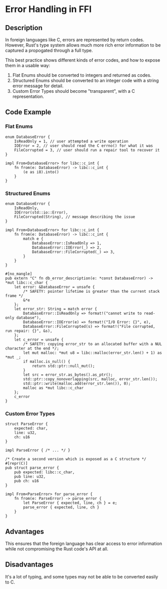 # Error Handling in FFI

## Description

In foreign languages like C, errors are represented by return codes. However, Rust's type system allows much more rich error information to be captured a propogated through a full type.

This best practice shows different kinds of error codes, and how to expose them in a usable way:
1. Flat Enums should be converted to integers and returned as codes.
1. Structured Enums should be converted to an integer code with a string error message for detail.
1. Custom Error Types should become "transparent", with a C representation.

## Code Example

### Flat Enums

```rust,ignore
enum DatabaseError {
    IsReadOnly = 1, // user attempted a write operation
    IOError = 2, // user should read the C errno() for what it was
    FileCorrupted = 3, // user should run a repair tool to recover it
}

impl From<DatabaseError> for libc::c_int {
    fn from(e: DatabaseError) -> libc::c_int {
        (e as i8).into()
    }
}
```

### Structured Enums

```rust,ignore
enum DatabaseError {
    IsReadOnly,
    IOError(std::io::Error),
    FileCorrupted(String), // message describing the issue
}

impl From<DatabaseError> for libc::c_int {
    fn from(e: DatabaseError) -> libc::c_int {
        match e {
            DatabaseError::IsReadOnly => 1,
            DatabaseError::IOError(_) => 2,
            DatabaseError::FileCorrupted(_) => 3,
        }
    }
}

#[no_mangle]
pub extern "C" fn db_error_description(e: *const DatabaseError) -> *mut libc::c_char {
    let error: &DatabaseError = unsafe {
        /* SAFETY: pointer lifetime is greater than the current stack frame */
        &*e
    };
    let error_str: String = match error {
        DatabaseError::IsReadOnly => format!("cannot write to read-only database"),
        DatabaseError::IOError(e) => format!("I/O Error: {}", e),
        DatabaseError::FileCorrupted(s) => format!("File corrupted, run repair: {}", &s),
    };
    let c_error = unsafe {
		/* SAFETY: copying error_str to an allocated buffer with a NUL character at the end */;
		let mut malloc: *mut u8 = libc::malloc(error_str.len() + 1) as *mut _;
		if malloc.is_null() {
			return std::ptr::null_mut();
		}
		let src = error_str.as_bytes().as_ptr();
		std::ptr::copy_nonoverlapping(src, malloc, error_str.len());
		std::ptr::write(malloc.add(error_str.len()), 0);
		malloc as *mut libc::c_char
	};
    c_error
}
```

### Custom Error Types

```rust,ignore
struct ParseError {
    expected: char,
    line: u32,
    ch: u16
}

impl ParseError { /* ... */ }

/* Create a second version which is exposed as a C structure */
#[repr(C)]
pub struct parse_error {
    pub expected: libc::c_char,
    pub line: u32,
    pub ch: u16
}

impl From<ParseError> for parse_error {
    fn from(e: ParseError) -> parse_error {
        let ParseError { expected, line, ch } = e;
        parse_error { expected, line, ch }
    }
}
```

## Advantages

This ensures that the foreign language has clear access to error information while not compromising the Rust code's API at all.

## Disadvantages

It's a lot of typing, and some types may not be able to be converted easily to C.
